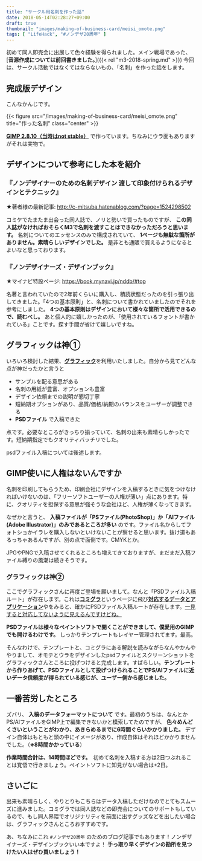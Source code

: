 ```yaml
---
title: "サークル用名刺を作った話"
date: 2018-05-14T02:28:27+09:00
draft: true
thumbnail: "images/making-of-business-card/meisi_omote.png"
tags: [ "LifeHack", "#ノンデザ20周年" ]
---
```


初めて同人即売会に出展して色々経験を得られました。メイン戦場であった、[**音源作成については前回書きました。**]({{< rel "m3-2018-spring.md" >}}) 今回は、サークル活動ではなくてはならないもの、「名刺」を作った話をします。

## 完成版デザイン

こんなかんじです。

{{< figure src="/images/making-of-business-card/meisi_omote.png" title="作った名刺" class="center" >}}

[**GIMP 2.8.10（当時はnot stable）**](https://www.gimp.org/) で作っています。ちなみにウラ面もありますがそれは実物で。

## デザインについて参考にした本を紹介

### 『ノンデザイナーのための名刺デザイン 渡して印象付けられるデザインとテクニック』

★著者様の最新記事: http://c-mitsuba.hatenablog.com/?page=1524298502

コミケでたまたま出会った同人誌で、ノリと勢いで買ったものですが、 **この同人誌がなければおそらくM3で名刺を渡すことはできなかっただろうと思います。** 名刺についてのエッセンスのみで構成されていて、 **1ページも無駄な箇所がありません。素晴らしいデザインでした。** 是非とも通販で買えるようになるとよいなと思っております。

### 『ノンデザイナーズ・デザインブック』

★マイナビ特設ページ: https://book.mynavi.jp/nddb/#top

名著と言われていたので2年前くらいに購入し、積読状態だったのを引っ張り出してきました。「4つの基本原則」と、名刺について書かれていましたのでそれを参考にしました。 **4つの基本原則はデザインにおいて様々な箇所で活用できるので、読むべし。** あと個人的に嬉しかったのが、「使用されているフォントが書かれている」ことです。探す手間が省けて嬉しいですね。

## グラフィックは神①

いろいろ検討した結果、[**グラフィック**](https://www.graphic.jp/)を利用いたしました。自分から見てどんな点が神だったかと言うと

- サンプルを配る意思がある
- 名刺の用紙が豊富、オプションも豊富
- デザイン依頼までの説明が懇切丁寧
- 短納期オプションがあり、品質/価格/納期のバランスをユーザーが調整できる
- **PSDファイル** で入稿できた

点です。必要なところがきっちり揃っていて、名刺の出来も素晴らしかったです。短納期指定でもクオリティバッチリでした。

psdファイル入稿については後述します。

## GIMP使いに人権はないんですか

名刺を印刷してもらうため、印刷会社にデザインを入稿するときに気をつけなければいけないのは、「フリーソフトユーザーの人権が薄い」点にあります。特に、クオリティを担保する意思が強そうな会社ほど、人権が薄くなってきます。

なぜかと言うと、 **入稿ファイルが「PSファイル(PhotoShop)」か「AIファイル(Adobe Illustrator)」のみであるところが多い** のです。ファイル名からしてフォトショかイラレを購入しないといけないことが察せると思います。抜け道もあるっちゃあるんですが、別の点で面倒です。CMYKとか。

JPGやPNGで入稿させてくれるところも増えてきておりますが、まだまだ入稿ファイル縛りの風潮は続きそうです。

### グラフィックは神②

ここでグラフィックさんに再度ご登場を願いまして。なんと「PSDファイル入稿ルート」が存在します。これは[**コミグラ**](https://www.graphic.jp/comic/)というページに飛び[**対応するデータとアプリケーション**](https://www.graphic.jp/comic/guide/application.php)やをみると、確かにPSDファイル入稿ルートが存在します。[一見すると対応してないように見えるんですけどね。](https://www.graphic.jp/price/1/)

**PSDファイルは様々なペイントソフトで開くことができまして、僕愛用のGIMPでも開けるわけです。** しっかりテンプレートもレイヤー管理されてます。最高。

そんなわけで、テンプレートと、コミグラにある解説を読みながらなんやかんややりまして、オモテとウラをデザインしたpsdファイルとスクリーンショットをグラフィックさんところに投げつけると完成します。すばらしい。**テンプレートから作りあげて、PSDファイルとして投げつけられることでPS/AIファイルに近いデータ信頼度が得られている感じが、ユーザー側から感じました。**

## 一番苦労したところ

ズバリ、 **入稿のデータフォーマットについて** です。最初のうちは、なんとかPS/AIファイルをGIMP上で編集できないかと模索してたのですが、 **色々めんどくさいということがわかり、あきらめるまでに6時間ぐらいかかりました。** デザイン自体はもともと頭の中にイメージがあり、作成自体はそれほどかかりませんでした。（**※8時間かかっている**）

**作業時間合計は、14時間ほどです。**　初めて名刺を入稿する方は2日つぶれることは覚悟で行きましょう。ペイントソフトに知見がない場合は+2日。

## さいごに

出来も素晴らしく、やりとりもこちらはデータ入稿しただけなのでとてもスムーズに進みました。コミグラでは同人誌などの即売会についてのサポートもしているので、もし同人界隈でオリジナリティを前面に出すグッズなどを出したい場合は、グラフィックさんところおすすめです。

あ、ちなみにこれ `#ノンデザ20周年` のためのブログ記事でもあります！ノンデザイナーズ・デザインブックいい本ですよ！ **手っ取り早くデザインの勘所を見つけたい人はぜひ買いましょう！**
